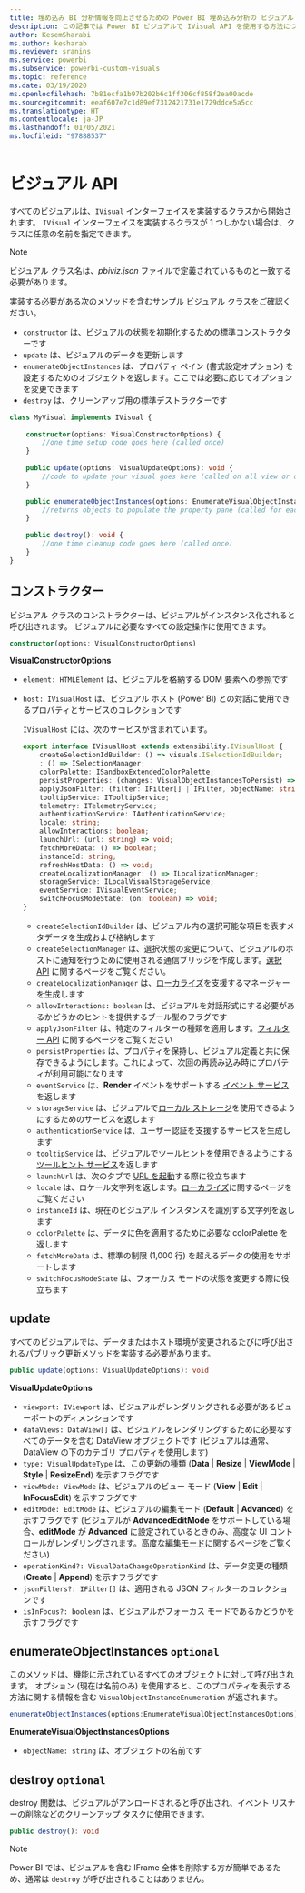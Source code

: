 ```yaml
---
title: 埋め込み BI 分析情報を向上させるための Power BI 埋め込み分析の ビジュアル API
description: この記事では Power BI ビジュアルで IVisual API を使用する方法について説明します。 Power BI 埋め込み分析を使用して、より優れた埋め込み BI インサイトを有効にします。
author: KesemSharabi
ms.author: kesharab
ms.reviewer: sranins
ms.service: powerbi
ms.subservice: powerbi-custom-visuals
ms.topic: reference
ms.date: 03/19/2020
ms.openlocfilehash: 7b81ecfa1b97b202b6c1ff306cf858f2ea00acde
ms.sourcegitcommit: eeaf607e7c1d89ef7312421731e1729ddce5a5cc
ms.translationtype: HT
ms.contentlocale: ja-JP
ms.lasthandoff: 01/05/2021
ms.locfileid: "97888537"
---
```

# <a name="visual-api"></a>ビジュアル API
すべてのビジュアルは、`IVisual` インターフェイスを実装するクラスから開始されます。 `IVisual` インターフェイスを実装するクラスが 1 つしかない場合は、クラスに任意の名前を指定できます。

> [!NOTE]
> ビジュアル クラス名は、*pbiviz.json* ファイルで定義されているものと一致する必要があります。

実装する必要がある次のメソッドを含むサンプル ビジュアル クラスをご確認ください。

* `constructor` は、ビジュアルの状態を初期化するための標準コンストラクターです
* `update` は、ビジュアルのデータを更新します
* `enumerateObjectInstances` は、プロパティ ペイン (書式設定オプション) を設定するためのオブジェクトを返します。ここでは必要に応じてオプションを変更できます
* `destroy` は、クリーンアップ用の標準デストラクターです

```typescript
class MyVisual implements IVisual {
    
    constructor(options: VisualConstructorOptions) {
        //one time setup code goes here (called once)
    }
    
    public update(options: VisualUpdateOptions): void {
        //code to update your visual goes here (called on all view or data changes)
    }

    public enumerateObjectInstances(options: EnumerateVisualObjectInstancesOptions): VisualObjectInstanceEnumeration {
        //returns objects to populate the property pane (called for each object defined in capabilities)
    }
    
    public destroy(): void {
        //one time cleanup code goes here (called once)
    }
}
```

## <a name="constructor"></a>コンストラクター

ビジュアル クラスのコンストラクターは、ビジュアルがインスタンス化されると呼び出されます。 ビジュアルに必要なすべての設定操作に使用できます。

```typescript
constructor(options: VisualConstructorOptions)
```

**VisualConstructorOptions**

* `element: HTMLElement` は、ビジュアルを格納する DOM 要素への参照です
* `host: IVisualHost` は、ビジュアル ホスト (Power BI) との対話に使用できるプロパティとサービスのコレクションです

   `IVisualHost` には、次のサービスが含まれています。

   ```typescript
   export interface IVisualHost extends extensibility.IVisualHost {
       createSelectionIdBuilder: () => visuals.ISelectionIdBuilder;
       : () => ISelectionManager;
       colorPalette: ISandboxExtendedColorPalette;
       persistProperties: (changes: VisualObjectInstancesToPersist) => void;
       applyJsonFilter: (filter: IFilter[] | IFilter, objectName: string, propertyName: string, action: FilterAction) => void;
       tooltipService: ITooltipService;
       telemetry: ITelemetryService;
       authenticationService: IAuthenticationService;
       locale: string;
       allowInteractions: boolean;
       launchUrl: (url: string) => void;
       fetchMoreData: () => boolean;
       instanceId: string;
       refreshHostData: () => void;
       createLocalizationManager: () => ILocalizationManager;
       storageService: ILocalVisualStorageService;
       eventService: IVisualEventService;
       switchFocusModeState: (on: boolean) => void;
   }
   ```
   * `createSelectionIdBuilder` は、ビジュアル内の選択可能な項目を表すメタデータを生成および格納します
   * `createSelectionManager` は、選択状態の変更について、ビジュアルのホストに通知を行うために使用される通信ブリッジを作成します。[選択 API](./selection-api.md) に関するページをご覧ください。
   * `createLocalizationManager` は、[ローカライズ](./localization.md)を支援するマネージャーを生成します
   * `allowInteractions: boolean` は、ビジュアルを対話形式にする必要があるかどうかのヒントを提供するブール型のフラグです
   * `applyJsonFilter` は、特定のフィルターの種類を適用します。[フィルター API](./filter-api.md) に関するページをご覧ください
   * `persistProperties` は、プロパティを保持し、ビジュアル定義と共に保存できるようにします。これによって、次回の再読み込み時にプロパティが利用可能になります
   * `eventService` は、**Render** イベントをサポートする [イベント サービス](./event-service.md)を返します
   * `storageService` は、ビジュアルで[ローカル ストレージ](./local-storage.md)を使用できるようにするためのサービスを返します
   * `authenticationService` は、ユーザー認証を支援するサービスを生成します
   * `tooltipService` は、ビジュアルでツールヒントを使用できるようにする[ツールヒント サービス](./add-tooltips.md)を返します
   * `launchUrl` は、次のタブで [URL を起動](./launch-url.md)する際に役立ちます
   * `locale` は、ロケール文字列を返します。[ローカライズ](./localization.md)に関するページをご覧ください
   * `instanceId` は、現在のビジュアル インスタンスを識別する文字列を返します
   * `colorPalette` は、データに色を適用するために必要な colorPalette を返します
   * `fetchMoreData` は、標準の制限 (1,000 行) を超えるデータの使用をサポートします
   * `switchFocusModeState` は、フォーカス モードの状態を変更する際に役立ちます

## <a name="update"></a>update

すべてのビジュアルでは、データまたはホスト環境が変更されるたびに呼び出されるパブリック更新メソッドを実装する必要があります。

```typescript
public update(options: VisualUpdateOptions): void
```

**VisualUpdateOptions**

* `viewport: IViewport` は、ビジュアルがレンダリングされる必要があるビューポートのディメンションです
* `dataViews: DataView[]` は、ビジュアルをレンダリングするために必要なすべてのデータを含む DataView オブジェクトです (ビジュアルは通常、DataView の下のカテゴリ プロパティを使用します)
* `type: VisualUpdateType` は、この更新の種類 (**Data** | **Resize** | **ViewMode** | **Style** | **ResizeEnd**) を示すフラグです
* `viewMode: ViewMode` は、ビジュアルのビュー モード (**View** | **Edit** | **InFocusEdit**) を示すフラグです
* `editMode: EditMode` は、ビジュアルの編集モード (**Default** | **Advanced**) を示すフラグです (ビジュアルが **AdvancedEditMode** をサポートしている場合、**editMode** が **Advanced** に設定されているときのみ、高度な UI コントロールがレンダリングされます。[高度な編集モード](./advanced-edit-mode.md)に関するページをご覧ください)
* `operationKind?: VisualDataChangeOperationKind` は、データ変更の種類 (**Create** | **Append**) を示すフラグです
* `jsonFilters?: IFilter[]` は、適用される JSON フィルターのコレクションです
* `isInFocus?: boolean` は、ビジュアルがフォーカス モードであるかどうかを示すフラグです
    
## <a name="enumerateobjectinstances-optional"></a>enumerateObjectInstances `optional`

このメソッドは、機能に示されているすべてのオブジェクトに対して呼び出されます。 オプション (現在は名前のみ) を使用すると、このプロパティを表示する方法に関する情報を含む `VisualObjectInstanceEnumeration` が返されます。

```typescript
enumerateObjectInstances(options:EnumerateVisualObjectInstancesOptions):VisualObjectInstanceEnumeration
```

**EnumerateVisualObjectInstancesOptions**

* `objectName: string` は、オブジェクトの名前です

## <a name="destroy-optional"></a>destroy `optional`

destroy 関数は、ビジュアルがアンロードされると呼び出され、イベント リスナーの削除などのクリーンアップ タスクに使用できます。

``` typescript
public destroy(): void
```

> [!Note]
> Power BI では、ビジュアルを含む IFrame 全体を削除する方が簡単であるため、通常は `destroy` が呼び出されることはありません。
